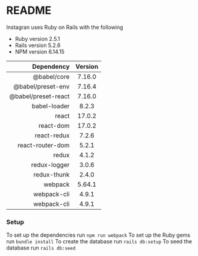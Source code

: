 # README

Instagran uses Ruby on Rails with the following
* Ruby version 2.5.1
* Rails version 5.2.6
* NPM version 6.14.15

|          Dependency | Version |
|--------------------:|:-------:|
|         @babel/core |  7.16.0 |
|   @babel/preset-env |  7.16.4 |
| @babel/preset-react |  7.16.0 |
|        babel-loader |  8.2.3  |
|               react |  17.0.2 |
|           react-dom |  17.0.2 |
|         react-redux |  7.2.6  |
|    react-router-dom |  5.2.1  |
|               redux |  4.1.2  |
|        redux-logger |  3.0.6  |
|         redux-thunk |  2.4.0  |
|             webpack |  5.64.1 |
|         webpack-cli |  4.9.1  |
|         webpack-cli |  4.9.1  |

### Setup
To set up the dependencies run `npm run webpack`
To set up the Ruby gems run `bundle install`
To create the database run `rails db:setup`
To seed the database run `rails db:seed`
